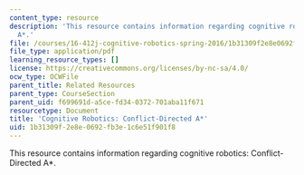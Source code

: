 ```yaml
---
content_type: resource
description: 'This resource contains information regarding cognitive robotics: Conflict-Directed
  A*.'
file: /courses/16-412j-cognitive-robotics-spring-2016/1b31309f2e8e0692fb3e1c6e51f901f8_MIT16_412JS16_RR1.pdf
file_type: application/pdf
learning_resource_types: []
license: https://creativecommons.org/licenses/by-nc-sa/4.0/
ocw_type: OCWFile
parent_title: Related Resources
parent_type: CourseSection
parent_uid: f699691d-a5ce-fd34-0372-701aba11f671
resourcetype: Document
title: 'Cognitive Robotics: Conflict-Directed A*'
uid: 1b31309f-2e8e-0692-fb3e-1c6e51f901f8
---
```

This resource contains information regarding cognitive robotics: Conflict-Directed A*.